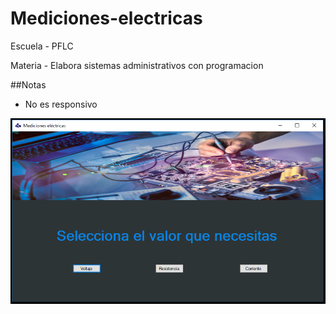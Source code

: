 # Mediciones-electricas
Escuela - PFLC

Materia - Elabora sistemas administrativos con programacion

##Notas
- No es responsivo

![](Image.PNG)
